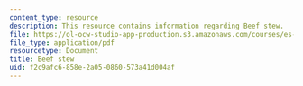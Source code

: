 ```yaml
---
content_type: resource
description: This resource contains information regarding Beef stew.
file: https://ol-ocw-studio-app-production.s3.amazonaws.com/courses/es-s41-speak-italian-with-your-mouth-full-spring-2012/f2c9afc6858e2a050860573a41d004af_MITES_S41S12_recipe_6b.pdf
file_type: application/pdf
resourcetype: Document
title: Beef stew
uid: f2c9afc6-858e-2a05-0860-573a41d004af
---
```

